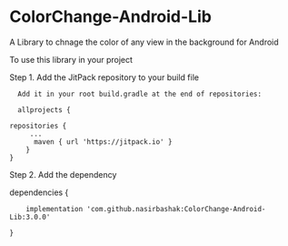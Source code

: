 # ColorChange-Android-Lib
A Library to chnage the color of any view in the background for Android

To use this library in your project

Step 1. Add the JitPack repository to your build file

      Add it in your root build.gradle at the end of repositories:
      
      allprojects {
	
	repositories {
	     ...
 	      maven { url 'https://jitpack.io' }
		}
	}
  
Step 2. Add the dependency 
  
  dependencies {

		implementation 'com.github.nasirbashak:ColorChange-Android-Lib:3.0.0'

	}
